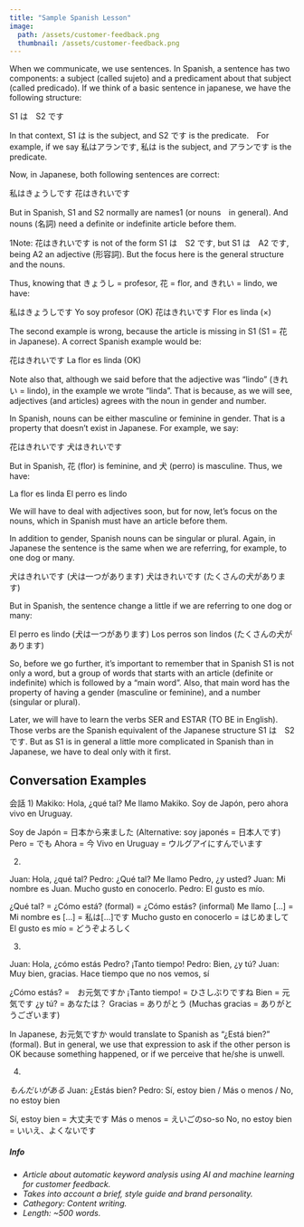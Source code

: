 ```yaml
---
title: "Sample Spanish Lesson"
image: 
  path: /assets/customer-feedback.png
  thumbnail: /assets/customer-feedback.png
---
```


When we communicate, we use sentences. In Spanish, a sentence has two components: a subject (called sujeto) and a predicament about that subject (called predicado).
If we think of a basic sentence in japanese, we have the following structure:

S1 は　S2 です

In that context, S1 は  is the subject, and S2 です is the predicate.　For example, if we say 私はアランです, 私は is the subject, and アランです is the predicate.

Now, in Japanese, both following sentences are correct:

私はきょうしです
花はきれいです

But in Spanish, S1 and S2 normally are names1 (or nouns　in general). And nouns (名詞) need a definite or indefinite article before them.

1Note: 花はきれいです is not of the form S1 は　S2 です, but S1 は　A2 です, being A2 an adjective (形容詞). But the focus here is the general structure and the nouns.

Thus, knowing that きょうし = profesor, 花 = flor, and きれい = lindo, we have:

私はきょうしです	Yo soy profesor (OK)
花はきれいです	Flor es linda (×)	

The second example is wrong, because the article is missing in S1 (S1 = 花 in Japanese). A correct Spanish example would be:

花はきれいです	La flor es linda (OK)

Note also that, although we said before that the adjective was “lindo” (きれい = lindo), in the example we wrote “linda”. That is because, as we will see, adjectives (and articles) agrees with the noun in gender and number.

In Spanish, nouns can be either masculine or feminine in gender. That is a property that doesn’t exist in Japanese. For example, we say:

花はきれいです
犬はきれいです

But in Spanish, 花 (flor) is feminine, and 犬 (perro) is masculine. Thus, we have:

La flor es linda
El perro es lindo

We will have to deal with adjectives soon, but for now, let’s focus on the nouns, which in Spanish must have an article before them.

In addition to gender, Spanish nouns can be singular or plural. Again, in Japanese the sentence is the same when we are referring, for example, to one dog or many.

犬はきれいです	(犬は一つがあります)
犬はきれいです	(たくさんの犬があります)

But in Spanish, the sentence change a little if we are referring to one dog or many:

El perro es lindo	(犬は一つがあります)
Los perros son lindos	(たくさんの犬があります)

So, before we go further, it’s important to remember that in Spanish S1 is not only a word, but a group of words that starts with an article (definite or indefinite) which is followed by a “main word”. Also, that main word has the property of having a gender (masculine or feminine), and a number (singular or plural).



Later, we will have to learn the verbs SER and ESTAR (TO BE in English). Those verbs are the Spanish equivalent of the Japanese structure S1 は　S2 です. But as S1 is in general a little more complicated in Spanish than in Japanese, we have to deal only with it first.

## Conversation Examples

会話
1)
Makiko: Hola, ¿qué tal? Me llamo Makiko. Soy de Japón, pero ahora vivo en Uruguay.

Soy de Japón = 日本から来ました
(Alternative: soy japonés = 日本人です)
Pero = でも
Ahora = 今
Vivo en Uruguay = ウルグアイにすんでいます

2)
Juan: Hola, ¿qué tal?
Pedro: ¿Qué tal? Me llamo Pedro, ¿y usted?
Juan: Mi nombre es Juan. Mucho gusto en conocerlo.
Pedro: El gusto es mío.

¿Qué tal? = ¿Cómo está? (formal) = ¿Cómo estás? (informal)
Me llamo [...] = Mi nombre es […] = 私は[...]です
Mucho gusto en conocerlo = はじめまして
El gusto es mío = どうぞよろしく

3)
Juan: Hola, ¿cómo estás Pedro? ¡Tanto tiempo!
Pedro: Bien, ¿y tú?
Juan: Muy bien, gracias. Hace tiempo que no nos vemos, sí

¿Cómo estás? =　お元気ですか
¡Tanto tiempo! = ひさしぶりですね
Bien = 元気です
¿y tú? = あなたは？
Gracias = ありがとう (Muchas gracias = ありがとうございます)


In Japanese, お元気ですか would translate to Spanish as “¿Está bien?” (formal). But in general, we use that expression to ask if the other person is OK because something happened, or if we perceive that he/she is unwell.

4)
*もんだいがある*
Juan: ¿Estás bien?
Pedro: Sí, estoy bien / Más o menos / No, no estoy bien

Sí, estoy bien = 大丈夫です
Más o menos = えいごのso-so
No, no estoy bien = いいえ、よくないです

##### _Info_
- _Article about automatic keyword analysis using AI and machine learning for customer feedback._
- _Takes into account a brief, style guide and brand personality._
- _Cathegory: Content writing._
- _Length: ~500 words._
